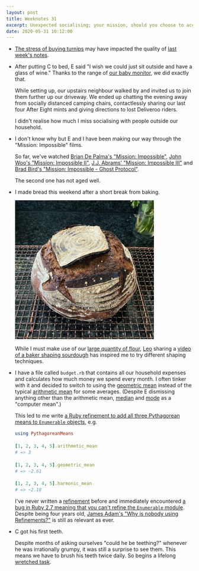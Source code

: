```yaml
---
layout: post
title: Weeknotes 31
excerpt: Unexpected socialising; your mission, should you choose to accept it; computer means and a lifelong commitment.
date: 2020-05-31 10:12:00
---
```

*   [The stress of buying turnips](https://www.polygon.com/2020/5/26/21270653/animal-crossing-new-horizons-turnips-daisy-mae-acnh-nintendo-switch-stress-prices) may have impacted the quality of [last week's notes](/2020/05/24/weeknotes-30/).

*   After putting C to bed, E said "I wish we could just sit outside and have a glass of wine." Thanks to the range of [our baby monitor](/2020/03/08/weeknotes-19/), we did exactly that.

    While setting up, our upstairs neighbour walked by and invited us to join them further up our driveway. We ended up chatting the evening away from socially distanced camping chairs, contactlessly sharing our last four After Eight mints and giving directions to lost Deliveroo riders.

    I didn't realise how much I miss socialising with people outside our household.

*   I don't know why but E and I have been making our way through the "Mission: Impossible" films.

    So far, we've watched [Brian De Palma's "Mission: Impossible"](https://www.imdb.com/title/tt0117060/), [John Woo's "Mission: Impossible II"](https://www.imdb.com/title/tt0120755/), [J.J. Abrams' "Mission: Impossible III"](https://www.imdb.com/title/tt0317919/) and [Brad Bird's "Mission: Impossible - Ghost Protocol"](https://www.imdb.com/title/tt1229238/).

    The second one has not aged well.

*   I made bread this weekend after a short break from baking.

    <p class="center"><img src="/i/bread.jpg" width="375" height="375" alt></p>

    While I must make use of our [large quantity of flour](/2020/03/15/weeknotes-20/), [Leo](https://twitter.com/leocassarani) sharing a [video of a baker shaping sourdough](https://www.reddit.com/r/Breadit/comments/glzuiz/heres_another_video_of_me_shaping_sourdough_i/?utm_source=share&utm_medium=web2x) has inspired me to try different shaping techniques.

*   I have a file called `budget.rb` that contains all our household expenses and calculates how much money we spend every month. I often tinker with it and decided to switch to using the [geometric mean](https://en.wikipedia.org/wiki/Geometric_mean) instead of the typical [arithmetic mean](https://en.wikipedia.org/wiki/Arithmetic_mean) for some averages. (Despite E dismissing anything other than the arithmetic mean, [median](https://en.wikipedia.org/wiki/Median) and [mode](https://en.wikipedia.org/wiki/Mode_(statistics)) as a "computer mean".)

    This led to me write [a Ruby refinement to add all three Pythagorean means to `Enumerable` objects](https://gist.github.com/mudge/a653a1fb837e108a5501937c456f4412), e.g.

    ```ruby
    using PythagoreanMeans

    [1, 2, 3, 4, 5].arithmetic_mean
    # => 3

    [1, 2, 3, 4, 5].geometric_mean
    # => ~2.61

    [1, 2, 3, 4, 5].harmonic_mean
    # => ~2.18
    ```

    I've never written a [refinement](https://docs.ruby-lang.org/en/2.7.0/syntax/refinements_rdoc.html) before and immediately encountered [a bug in Ruby 2.7 meaning that you can't refine the `Enumerable` module](https://bugs.ruby-lang.org/issues/16852). Despite being four years old, [James Adam's "Why is nobody using Refinements?"](https://interblah.net/why-is-nobody-using-refinements) is still as relevant as ever.

*   C got his first teeth.

    Despite months of asking ourselves "could he be teething?" whenever he was irrationally grumpy, it was still a surprise to see them. This means we have to brush his teeth twice daily. So begins a lifelong [wretched task](https://natbuckley.co.uk/2019/06/02/weeknotes-20-the-wretched-task/).
